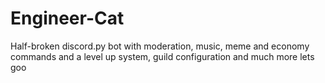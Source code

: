 # Engineer-Cat
Half-broken discord.py bot with moderation, music, meme and economy commands and a level up system, guild configuration and much more
lets goo
